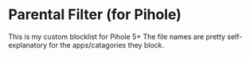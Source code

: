 # Parental Filter (for Pihole)
This is my custom blocklist for Pihole 5+
The file names are pretty self-explanatory for the apps/catagories they block.
